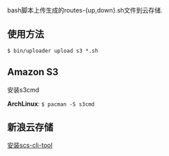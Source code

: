 bash脚本上传生成的routes-{up,down}.sh文件到云存储.

## 使用方法

```
$ bin/uploader upload s3 *.sh
```

## Amazon S3

安装s3cmd

**ArchLinux**: `$ pacman -S s3cmd`


## 新浪云存储

[安装scs-cli-tool](http://open.sinastorage.com/?c=doc&a=sdk#scs-cli-tool)
